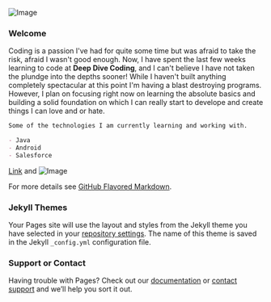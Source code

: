 ![Image](dloko505.github.io/blob/master/images/Java4_.jpg)

### Welcome 

Coding is a passion I've had for quite some time but was afraid to take the risk, afraid I wasn't good enough. Now, I have spent the last few weeks learning to code at **Deep Dive Coding**, and I can't believe I have not taken the plundge into the depths sooner! While I haven't built anything completely spectacular at this point I'm having a blast destroying programs. However, I plan on focusing right now on learning the absolute basics and building a solid foundation on which I can really start to develope and create things I can love and or hate. 


```markdown
Some of the technologies I am currently learning and working with.

- Java
- Android
- Salesforce
```


  
[Link](url) and ![Image](dloko505.github.io/blob/master/images/Java4_.jpg)


For more details see [GitHub Flavored Markdown](https://guides.github.com/features/mastering-markdown/).

### Jekyll Themes

Your Pages site will use the layout and styles from the Jekyll theme you have selected in your [repository settings](https://github.com/Dloko505/dloko505.github.io/settings). The name of this theme is saved in the Jekyll `_config.yml` configuration file.

### Support or Contact

Having trouble with Pages? Check out our [documentation](https://help.github.com/categories/github-pages-basics/) or [contact support](https://github.com/contact) and we’ll help you sort it out.
